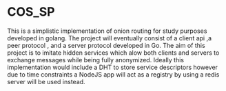 # COS_SP
This is a simplistic implementation of onion routing for study purposes developed in golang.
The project will eventually consist of a client api ,a peer protocol , and a server protocol developed in Go.
The aim of this project is to imitate hidden services which alow both clients and servers to exchange messages while being fully anonymized.
Ideally this implementation would include a DHT to store service descriptors however due to time constraints  a NodeJS  app will act as a registry by using a redis server will be used instead.
